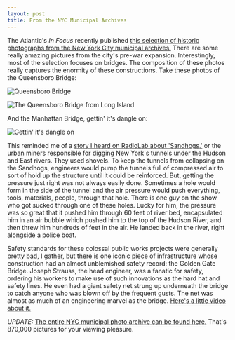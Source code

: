 ```yaml
---
layout: post
title: From the NYC Municipal Archives
---
```


The Atlantic's _In Focus_ recently published [this selection of historic photographs from the New York City municipal archives.](http://www.theatlantic.com/infocus/2012/04/historic-photos-from-the-nyc-municipal-archives/100286/) There are some really amazing pictures from the city's pre-war expansion. Interestingly, most of the selection focuses on bridges. The composition of these photos really captures the enormity of these constructions. Take these photos of the Queensboro Bridge:

![Queensboro Bridge](http://cdn.theatlantic.com/static/infocus/nycm042712/s_n17_bpsi2117.jpg)

![The Queensboro Bridge from Long Island](http://cdn.theatlantic.com/static/infocus/nycm042712/s_n52_bpsi1090.jpg)

And the Manhattan Bridge, gettin' it's dangle on:

![Gettin' it's dangle on](http://cdn.theatlantic.com/static/infocus/nycm042712/s_n34_bpsi0651.jpg)

This reminded me of a [story I heard on RadioLab about 'Sandhogs,'](http://www.radiolab.org/2010/oct/08/belly-beast/) or the urban miners responsible for digging New York's tunnels under the Hudson and East rivers. They used shovels. To keep the tunnels from collapsing on the Sandhogs, engineers would pump the tunnels full of compressed air to sort of hold up the structure until it could be reinforced. But, getting the pressure just right was not always easily done. Sometimes a hole would form in the side of the tunnel and the air pressure would push everything, tools, materials, people, through that hole. There is one guy on the show who got sucked through one of these holes. Lucky for him, the pressure was so great that it pushed him through 60 feet of river bed, encapsulated him in an air bubble which pushed him to the top of the Hudson River, and then threw him hundreds of feet in the air. He landed back in the river, right alongside a police boat.

Safety standards for these colossal public works projects were generally pretty bad, I gather, but there is one iconic piece of infrastructure whose construction had an almost unblemished safety record: the Golden Gate Bridge. Joseph Strauss, the head engineer, was a fanatic for safety, ordering his workers to make use of such innovations as the hard hat and safety lines. He even had a giant safety net strung up underneath the bridge to catch anyone who was blown off by the frequent gusts. The net was almost as much of an engineering marvel as the bridge. [Here's a little video about it.](http://www.youtube.com/watch?v=KLRCZAXfEa4)


_UPDATE:_ [The entire NYC municipal photo archive can be found here.](http://mtprawvwdorlna1.nyc.gov/luna/servlet/allCollections) That's 870,000 pictures for your viewing pleasure.